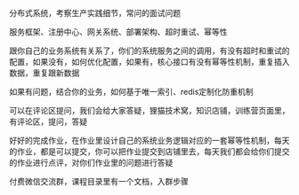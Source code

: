 
分布式系统，考察生产实践细节，常问的面试问题

服务框架、注册中心、网关系统、部署架构、超时重试、幂等性


跟你自己的业务系统有关系了，你们的系统服务之间的调用，有没有超时和重试的配置，如果没有，如何优化配置，如果有，核心接口有没有幂等性机制，重复插入数据，重复跟新数据

如果有问题，结合你的业务，如何基于唯一索引、redis定制化防重机制


可以在评论区提问，我们会给大家答疑，狸猫技术窝，知识店铺，训练营页面里，有评论区，提问，答疑

好好的完成作业，在作业里设计自己的系统业务逻辑对应的一套幂等性机制，每天的作业，都是可以提交，你可以把作业提交到店铺里去，每天我们都会给你们提交的作业进行点评，对你们作业里的问题进行答疑


付费微信交流群，课程目录里有一个文档，入群步骤

